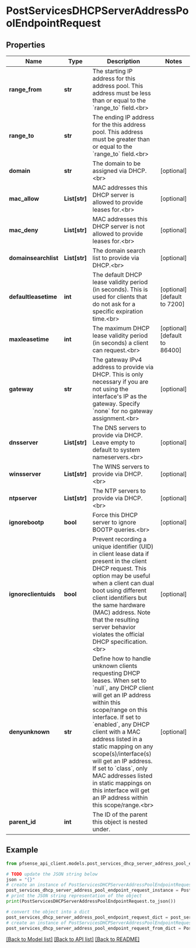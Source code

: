 # PostServicesDHCPServerAddressPoolEndpointRequest


## Properties

Name | Type | Description | Notes
------------ | ------------- | ------------- | -------------
**range_from** | **str** | The starting IP address for this address pool. This address must be less than or equal to the &#x60;range_to&#x60; field.&lt;br&gt; | 
**range_to** | **str** | The ending IP address for the this address pool. This address must be greater than or equal to the &#x60;range_to&#x60; field.&lt;br&gt; | 
**domain** | **str** | The domain to be assigned via DHCP.&lt;br&gt; | [optional] 
**mac_allow** | **List[str]** | MAC addresses this DHCP server is allowed to provide leases for.&lt;br&gt; | [optional] 
**mac_deny** | **List[str]** | MAC addresses this DHCP server is not allowed to provide leases for.&lt;br&gt; | [optional] 
**domainsearchlist** | **List[str]** | The domain search list to provide via DHCP.&lt;br&gt; | [optional] 
**defaultleasetime** | **int** | The default DHCP lease validity period (in seconds). This is used for clients that do not ask for a specific expiration time.&lt;br&gt; | [optional] [default to 7200]
**maxleasetime** | **int** | The maximum DHCP lease validity period (in seconds) a client can request.&lt;br&gt; | [optional] [default to 86400]
**gateway** | **str** | The gateway IPv4 address to provide via DHCP. This is only necessary if you are not using the interface&#39;s IP as the gateway. Specify &#x60;none&#x60; for no gateway assignment.&lt;br&gt; | [optional] 
**dnsserver** | **List[str]** | The DNS servers to provide via DHCP. Leave empty to default to system nameservers.&lt;br&gt; | [optional] 
**winsserver** | **List[str]** | The WINS servers to provide via DHCP.&lt;br&gt; | [optional] 
**ntpserver** | **List[str]** | The NTP servers to provide via DHCP.&lt;br&gt; | [optional] 
**ignorebootp** | **bool** | Force this DHCP server to ignore BOOTP queries.&lt;br&gt; | [optional] 
**ignoreclientuids** | **bool** | Prevent recording a unique identifier (UID) in client lease data if present in the client DHCP request. This option may be useful when a client can dual boot using different client identifiers but the same hardware (MAC) address. Note that the resulting server behavior violates the official DHCP specification.&lt;br&gt; | [optional] 
**denyunknown** | **str** | Define how to handle unknown clients requesting DHCP leases. When set to &#x60;null&#x60;, any DHCP client will get an IP address within this scope/range on this interface. If set to &#x60;enabled&#x60;, any DHCP client with a MAC address listed in a static mapping on any scope(s)/interface(s) will get an IP address. If set to &#x60;class&#x60;, only MAC addresses listed in static mappings on this interface will get an IP address within this scope/range.&lt;br&gt; | [optional] 
**parent_id** | **int** | The ID of the parent this object is nested under. | 

## Example

```python
from pfsense_api_client.models.post_services_dhcp_server_address_pool_endpoint_request import PostServicesDHCPServerAddressPoolEndpointRequest

# TODO update the JSON string below
json = "{}"
# create an instance of PostServicesDHCPServerAddressPoolEndpointRequest from a JSON string
post_services_dhcp_server_address_pool_endpoint_request_instance = PostServicesDHCPServerAddressPoolEndpointRequest.from_json(json)
# print the JSON string representation of the object
print(PostServicesDHCPServerAddressPoolEndpointRequest.to_json())

# convert the object into a dict
post_services_dhcp_server_address_pool_endpoint_request_dict = post_services_dhcp_server_address_pool_endpoint_request_instance.to_dict()
# create an instance of PostServicesDHCPServerAddressPoolEndpointRequest from a dict
post_services_dhcp_server_address_pool_endpoint_request_from_dict = PostServicesDHCPServerAddressPoolEndpointRequest.from_dict(post_services_dhcp_server_address_pool_endpoint_request_dict)
```
[[Back to Model list]](../README.md#documentation-for-models) [[Back to API list]](../README.md#documentation-for-api-endpoints) [[Back to README]](../README.md)



